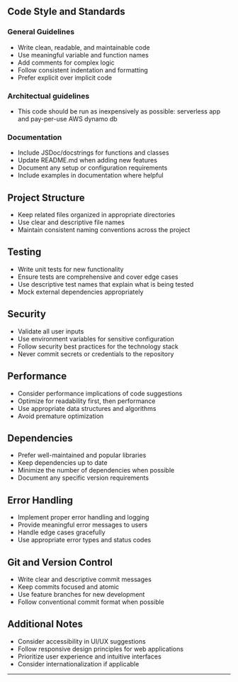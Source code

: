 ## Code Style and Standards

### General Guidelines
- Write clean, readable, and maintainable code
- Use meaningful variable and function names
- Add comments for complex logic
- Follow consistent indentation and formatting
- Prefer explicit over implicit code

### Architectual guidelines
- This code should be run as inexpensively as possible: serverless app and pay-per-use AWS dynamo db

### Documentation
- Include JSDoc/docstrings for functions and classes
- Update README.md when adding new features
- Document any setup or configuration requirements
- Include examples in documentation where helpful

## Project Structure
- Keep related files organized in appropriate directories
- Use clear and descriptive file names
- Maintain consistent naming conventions across the project

## Testing
- Write unit tests for new functionality
- Ensure tests are comprehensive and cover edge cases
- Use descriptive test names that explain what is being tested
- Mock external dependencies appropriately

## Security
- Validate all user inputs
- Use environment variables for sensitive configuration
- Follow security best practices for the technology stack
- Never commit secrets or credentials to the repository

## Performance
- Consider performance implications of code suggestions
- Optimize for readability first, then performance
- Use appropriate data structures and algorithms
- Avoid premature optimization

## Dependencies
- Prefer well-maintained and popular libraries
- Keep dependencies up to date
- Minimize the number of dependencies when possible
- Document any specific version requirements

## Error Handling
- Implement proper error handling and logging
- Provide meaningful error messages to users
- Handle edge cases gracefully
- Use appropriate error types and status codes

## Git and Version Control
- Write clear and descriptive commit messages
- Keep commits focused and atomic
- Use feature branches for new development
- Follow conventional commit format when possible

## Additional Notes
- Consider accessibility in UI/UX suggestions
- Follow responsive design principles for web applications
- Prioritize user experience and intuitive interfaces
- Consider internationalization if applicable

---
